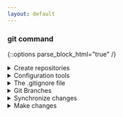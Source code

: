 ```yaml
---
layout: default
---
```

### git command
{::options parse_block_html="true" /}
<details><summary markdown="span">Create repositories</summary>
```
git init
git clone [url]
```
</details>
<details><summary markdown="span">Configuration tools</summary>
```
git config --list
git config --global user.name "[name]"
git config --global user.email "[email address]"
git config --global color.ui auto
```
</details>
<details><summary markdown="span">The .gitignore file</summary>
```
step:1 create a text file name .gitignore
step:2 include the files you want not to git
```
</details>
<details><summary markdown="span">Git Branches</summary>
```
git branch [branch-name]
git checkout [branch-name]
git merge [branch]
git branch -d [branch-name]
```
</details>
<details><summary markdown="span">Synchronize changes</summary>
```
git fetch  (Downloads all history from the remote tracking branches)
git merge  (Combines remote tracking branch into current local branch)
git push   (Uploads all local branch commits to GitHub)
git pull   (Updates your current local working branch with all new commits from the corresponding remote branch on GitHub. git pull is a combination of git fetch and git merge)
```
</details>
<details><summary markdown="span">Make changes</summary>
```
git log     (Lists version history for the current branch)
git log --follow [file]   (Lists version history for a file, including renames)
git diff [first-branch]...[second-branch]  (Shows content differences between two branches)
git show [commit]   (Outputs metadata and content changes of the specified commit)
git add [file]   (Snapshots the file in preparation for versioning)
git commit -m "[descriptive message]"  (Records file snapshots permanently in version history)
```
</details>
